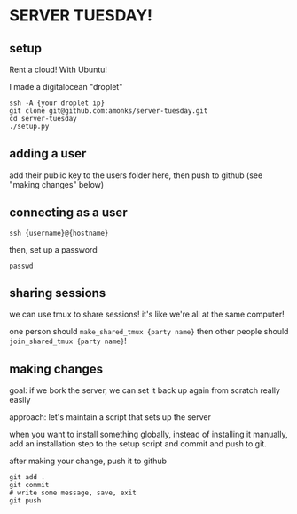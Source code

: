 # SERVER TUESDAY!

## setup

Rent a cloud! With Ubuntu!

I made a digitalocean "droplet"

```
ssh -A {your droplet ip}
git clone git@github.com:amonks/server-tuesday.git
cd server-tuesday
./setup.py
```

## adding a user

add their public key to the users folder here, then push to github (see "making changes" below)

## connecting as a user

```
ssh {username}@{hostname}
```

then, set up a password

```
passwd
```

## sharing sessions

we can use tmux to share sessions! it's like we're all at the same computer!

one person should `make_shared_tmux {party name}` then other people should `join_shared_tmux {party name}`!

## making changes

goal: if we bork the server, we can set it back up again from scratch really easily

approach: let's maintain a script that sets up the server

when you want to install something globally, instead of installing it manually, add an installation step to the setup script and commit and push to git.

after making your change, push it to github

```
git add .
git commit
# write some message, save, exit
git push
```


